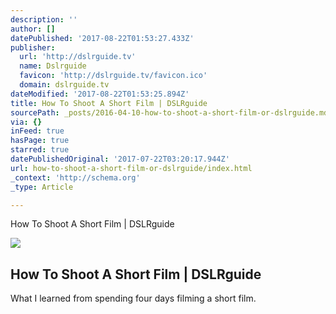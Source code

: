 ```yaml
---
description: ''
author: []
datePublished: '2017-08-22T01:53:27.433Z'
publisher:
  url: 'http://dslrguide.tv'
  name: Dslrguide
  favicon: 'http://dslrguide.tv/favicon.ico'
  domain: dslrguide.tv
dateModified: '2017-08-22T01:53:25.894Z'
title: How To Shoot A Short Film | DSLRguide
sourcePath: _posts/2016-04-10-how-to-shoot-a-short-film-or-dslrguide.md
via: {}
inFeed: true
hasPage: true
starred: true
datePublishedOriginal: '2017-07-22T03:20:17.944Z'
url: how-to-shoot-a-short-film-or-dslrguide/index.html
_context: 'http://schema.org'
_type: Article

---
```

How To Shoot A Short Film | DSLRguide

<article style=""><img src="https://s3-us-west-2.amazonaws.com/the-grid-img/p/9751cb43db59d8469762b42859a72dc2e25df9f6.jpg" /><h1>How To Shoot A Short Film | DSLRguide</h1><p>What I learned from spending four days filming a short film.</p></article>